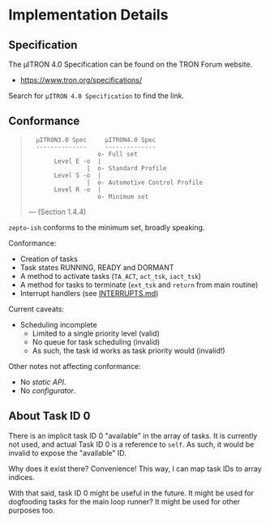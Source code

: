 Implementation Details
======================

## Specification

The µITRON 4.0 Specification can be found on the TRON Forum website.

 - https://www.tron.org/specifications/

Search for `µITRON 4.0 Specification` to find the link.


## Conformance

> ```
>   µITRON3.0 Spec     µITRON4.0 Spec
>   --------------     --------------
>                    o- Full set
>        Level E -o  |
>                 |  o- Standard Profile
>        Level S -o  |
>                 |  o- Automotive Control Profile
>        Level R -o  |
>                    o- Minimum set
> ```
> 
> — (Section 1.4.4)

`zepto-ish` conforms to the minimum set, broadly speaking.

Conformance:

 - Creation of tasks
 - Task states RUNNING, READY and DORMANT
 - A method to activate tasks (`TA_ACT`, `act_tsk`, `iact_tsk`)
 - A method for tasks to terminate (`ext_tsk` and `return` from main routine)
 - Interrupt handlers (see [INTERRUPTS.md](INTERRUPTS.md))

Current caveats:

 - Scheduling incomplete
   - Limited to a single priority level (valid)
   - No queue for task scheduling (invalid)
   - As such, the task id works as task priority would (invalid!)

Other notes not affecting conformance:

 - No *static API*.
 - No *configurator*.


## About Task ID 0

There is an implicit task ID 0 "available" in the array of tasks.
It is currently not used, and actual Task ID 0 is a reference to `self`.
As such, it would be invalid to expose the "available" ID.

Why does it exist there?
Convenience!
This way, I can map task IDs to array indices.

With that said, task ID 0 might be useful in the future.
It might be used for dogfooding tasks for the main loop runner?
It might be used for other purposes too.
